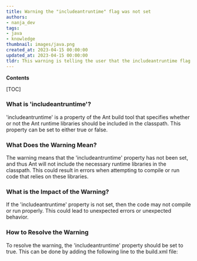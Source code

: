 ```yaml
---
title: Warning the "includeantruntime" flag was not set
authors:
- nanja_dev
tags:
- java
- knowledge
thumbnail: images/java.png
created_at: 2023-04-15 00:00:00
updated_at: 2023-04-15 00:00:00
tldr: This warning is telling the user that the includeantruntime flag was not set in the build.xml file.
---
```


**Contents**

[TOC]

### What is 'includeantruntime'?

'includeantruntime' is a property of the Ant build tool that specifies whether or not the Ant runtime libraries should be included in the classpath. This property can be set to either true or false.

### What Does the Warning Mean?

The warning means that the 'includeantruntime' property has not been set, and thus Ant will not include the necessary runtime libraries in the classpath. This could result in errors when attempting to compile or run code that relies on these libraries.

### What is the Impact of the Warning?

If the 'includeantruntime' property is not set, then the code may not compile or run properly. This could lead to unexpected errors or unexpected behavior.

### How to Resolve the Warning

To resolve the warning, the 'includeantruntime' property should be set to true. This can be done by adding the following line to the build.xml file:

<property name="includeantruntime" value="true"/>
